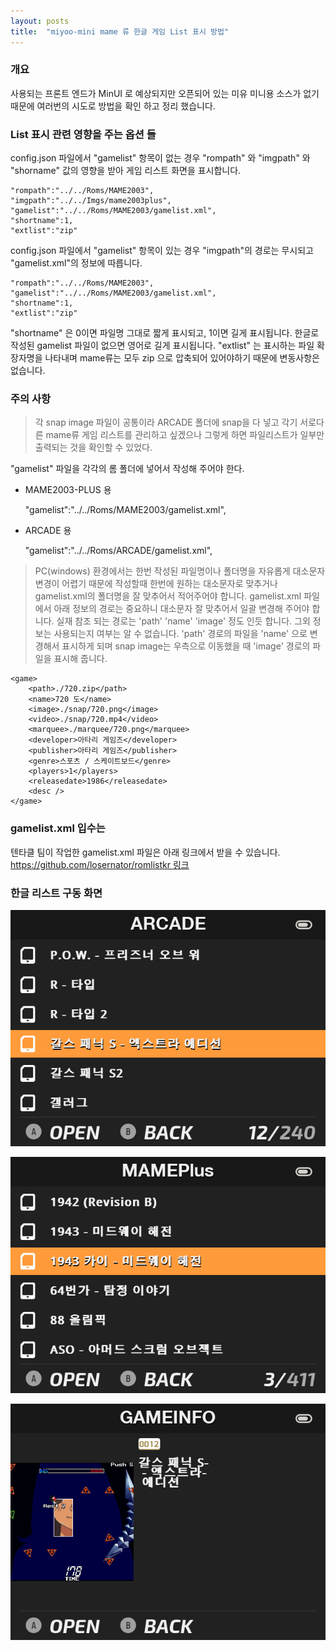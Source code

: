```yaml
---
layout: posts
title:  "miyoo-mini mame 류 한글 게임 List 표시 방법"
---
```


### 개요

사용되는 프론트 엔드가 MinUI 로 예상되지만 오픈되어 있는 미유 미니용 소스가 없기 때문에
여러번의 시도로 방법을 확인 하고 정리 했습니다.

### List 표시 관련 영향을 주는 옵션 들

config.json 파일에서 "gamelist" 항목이 없는 경우
"rompath" 와 "imgpath" 와 "shorname" 값의 영향을 받아 게임 리스트 화면을 표시합니다.

    "rompath":"../../Roms/MAME2003",
    "imgpath":"../../Imgs/mame2003plus",
    "gamelist":"../../Roms/MAME2003/gamelist.xml",
    "shortname":1,
    "extlist":"zip"

config.json 파일에서 "gamelist" 항목이 있는 경우 "imgpath"의 경로는 무시되고 "gamelist.xml"의 정보에 따릅니다.

    "rompath":"../../Roms/MAME2003",
    "gamelist":"../../Roms/MAME2003/gamelist.xml",
    "shortname":1,
    "extlist":"zip"


"shortname" 은 0이면 파일명 그대로 짧게 표시되고, 1이면 길게 표시됩니다. 한글로 작성된 gamelist 파일이 없으면 영어로 길게 표시됩니다.
"extlist" 는 표시하는 파일 확장자명을 나타내며 mame류는 모두 zip 으로 압축되어 있어야하기 때문에 변동사항은 없습니다.

### 주의 사항

> 각 snap image 파일이 공통이라 ARCADE 폴더에 snap을 다 넣고 각기 서로다른 mame류 게임 리스트를 관리하고 싶겠으나 그렇게 하면 파일리스트가 일부만 출력되는 것을 확인할 수 있었다.

"gamelist" 파일을 각각의 롬 폴더에 넣어서 작성해 주어야 한다. 

- MAME2003-PLUS 용

    "gamelist":"../../Roms/MAME2003/gamelist.xml",

- ARCADE 용

    "gamelist":"../../Roms/ARCADE/gamelist.xml", 

> PC(windows) 환경에서는 한번 작성된 파일명이나 폴더명을 자유롭게 대소문자 변경이 어렵기 때문에 작성할때 한번에 원하는 대소문자로 맞추거나 gamelist.xml의 폴더명을 잘 맞추어서 적어주어야 합니다.
gamelist.xml 파일에서 아래 정보의 경로는 중요하니 대소문자 잘 맞추어서 일괄 변경해 주어야 합니다.
실재 참조 되는 경로는 'path' 'name' 'image' 정도 인듯 합니다. 그외 정보는 사용되는지 여부는 알 수 없습니다. 'path' 경로의 파일을 'name' 으로 변경해서 표시하게 되며 snap image는
우측으로 이동했을 때 'image' 경로의 파일을 표시해 줍니다.

	<game>
		<path>./720.zip</path>
		<name>720 도</name>
		<image>./snap/720.png</image>
		<video>./snap/720.mp4</video>
		<marquee>./marquee/720.png</marquee>
		<developer>아타리 게임즈</developer>
		<publisher>아타리 게임즈</publisher>
		<genre>스포츠 / 스케이트보드</genre>
		<players>1</players>
		<releasedate>1986</releasedate>
		<desc />
	</game>

### gamelist.xml 입수는

텐타클 팀이 작업한 gamelist.xml 파일은 아래 링크에서 받을 수 있습니다.
[https://github.com/losernator/romlistkr 링크](https://github.com/losernator/romlistkr)


### 한글 리스트 구동 화면

![](/images/2022-02-19/miyoo_mini_kor_list_1.png)

![](/images/2022-02-19/miyoo_mini_kor_list_2.png)

![](/images/2022-02-19/miyoo_mini_kor_list_3.png)
